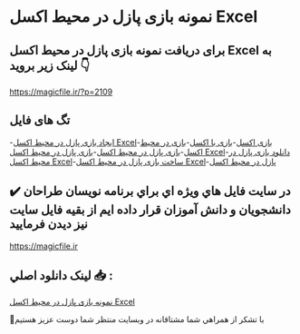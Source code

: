 # نمونه بازی پازل در محیط اکسل Excel

## برای دریافت نمونه بازی پازل در محیط اکسل Excel به لینک زیر بروید 👇

https://magicfile.ir/?p=2109

## تگ های فایل

-[ایجاد بازی پازل در محیط اکسل Excel](https://magicfile.ir/product/%d9%86%d9%85%d9%88%d9%86%d9%87-%d8%a8%d8%a7%d8%b2%db%8c-%d9%be%d8%a7%d8%b2%d9%84-%d8%af%d8%b1-%d9%85%d8%ad%db%8c%d8%b7-%d8%a7%da%a9%d8%b3%d9%84-excel/)-[بازی اکسل](https://magicfile.ir/product/%d9%86%d9%85%d9%88%d9%86%d9%87-%d8%a8%d8%a7%d8%b2%db%8c-%d9%be%d8%a7%d8%b2%d9%84-%d8%af%d8%b1-%d9%85%d8%ad%db%8c%d8%b7-%d8%a7%da%a9%d8%b3%d9%84-excel/)-[بازی با اکسل](https://magicfile.ir/product/%d9%86%d9%85%d9%88%d9%86%d9%87-%d8%a8%d8%a7%d8%b2%db%8c-%d9%be%d8%a7%d8%b2%d9%84-%d8%af%d8%b1-%d9%85%d8%ad%db%8c%d8%b7-%d8%a7%da%a9%d8%b3%d9%84-excel/)-[بازی در محیط اکسل](https://magicfile.ir/product/%d9%86%d9%85%d9%88%d9%86%d9%87-%d8%a8%d8%a7%d8%b2%db%8c-%d9%be%d8%a7%d8%b2%d9%84-%d8%af%d8%b1-%d9%85%d8%ad%db%8c%d8%b7-%d8%a7%da%a9%d8%b3%d9%84-excel/)-[بازی پازل در محیط اکسل](https://magicfile.ir/product/%d9%86%d9%85%d9%88%d9%86%d9%87-%d8%a8%d8%a7%d8%b2%db%8c-%d9%be%d8%a7%d8%b2%d9%84-%d8%af%d8%b1-%d9%85%d8%ad%db%8c%d8%b7-%d8%a7%da%a9%d8%b3%d9%84-excel/)-[بازی پازل در محیط اکسل Excel](https://magicfile.ir/product/%d9%86%d9%85%d9%88%d9%86%d9%87-%d8%a8%d8%a7%d8%b2%db%8c-%d9%be%d8%a7%d8%b2%d9%84-%d8%af%d8%b1-%d9%85%d8%ad%db%8c%d8%b7-%d8%a7%da%a9%d8%b3%d9%84-excel/)-[دانلود بازی پازل در محیط اکسل Excel](https://magicfile.ir/product/%d9%86%d9%85%d9%88%d9%86%d9%87-%d8%a8%d8%a7%d8%b2%db%8c-%d9%be%d8%a7%d8%b2%d9%84-%d8%af%d8%b1-%d9%85%d8%ad%db%8c%d8%b7-%d8%a7%da%a9%d8%b3%d9%84-excel/)-[ساخت بازی پازل در محیط اکسل Excel](https://magicfile.ir/product/%d9%86%d9%85%d9%88%d9%86%d9%87-%d8%a8%d8%a7%d8%b2%db%8c-%d9%be%d8%a7%d8%b2%d9%84-%d8%af%d8%b1-%d9%85%d8%ad%db%8c%d8%b7-%d8%a7%da%a9%d8%b3%d9%84-excel/)-[پازل در محیط اکسل](https://magicfile.ir/product/%d9%86%d9%85%d9%88%d9%86%d9%87-%d8%a8%d8%a7%d8%b2%db%8c-%d9%be%d8%a7%d8%b2%d9%84-%d8%af%d8%b1-%d9%85%d8%ad%db%8c%d8%b7-%d8%a7%da%a9%d8%b3%d9%84-excel/)

## ✔️ در سايت فايل هاي ويژه اي براي برنامه نويسان طراحان دانشجويان و دانش آموزان قرار داده ايم از بقيه فايل سايت نيز ديدن فرماييد

https://magicfile.ir


## لينک دانلود اصلي 📥 :

[نمونه بازی پازل در محیط اکسل Excel](https://magicfile.ir/product/%d9%86%d9%85%d9%88%d9%86%d9%87-%d8%a8%d8%a7%d8%b2%db%8c-%d9%be%d8%a7%d8%b2%d9%84-%d8%af%d8%b1-%d9%85%d8%ad%db%8c%d8%b7-%d8%a7%da%a9%d8%b3%d9%84-excel/) 


🙏با تشکر از همراهي شما مشتاقانه در وبسایت منتظر شما دوست عزیز هستیم

